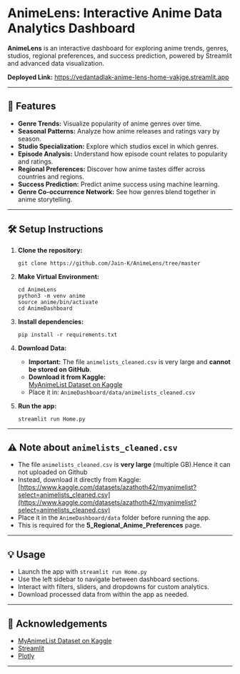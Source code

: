 # AnimeLens: Interactive Anime Data Analytics Dashboard

**AnimeLens** is an interactive dashboard for exploring anime trends, genres, studios, regional preferences, and success prediction, powered by Streamlit and advanced data visualization.

 **Deployed Link:** https://vedantadlak-anime-lens-home-vakjge.streamlit.app

---

## 🚀 Features

- **Genre Trends:** Visualize popularity of anime genres over time.
- **Seasonal Patterns:** Analyze how anime releases and ratings vary by season.
- **Studio Specialization:** Explore which studios excel in which genres.
- **Episode Analysis:** Understand how episode count relates to popularity and ratings.
- **Regional Preferences:** Discover how anime tastes differ across countries and regions.
- **Success Prediction:** Predict anime success using machine learning.
- **Genre Co-occurrence Network:** See how genres blend together in anime storytelling.

---

## 🛠️ Setup Instructions

1. **Clone the repository:**
    ```
    git clone https://github.com/Jain-K/AnimeLens/tree/master
    ```
2. **Make Virtual Environment:**
    ```
    cd AnimeLens
    python3 -m venv anime
    source anime/bin/activate
    cd AnimeDashboard
    ```

3. **Install dependencies:**
    ```
    pip install -r requirements.txt
    ```

4. **Download Data:**
      - **Important:** The file `animelists_cleaned.csv` is very large and **cannot be stored on GitHub**.
      - **Download it from Kaggle:**  
        [MyAnimeList Dataset on Kaggle](https://www.kaggle.com/datasets/azathoth42/myanimelist?select=animelists_cleaned.csv)
      - Place it in: `AnimeDashboard/data/animelists_cleaned.csv`

4. **Run the app:**
    ```
    streamlit run Home.py
    ```

---

## ⚠️ Note about `animelists_cleaned.csv`

- The file `animelists_cleaned.csv` is **very large** (multiple GB).Hence it can not uploaded on Github
- Instead, download it directly from Kaggle:  
  [https://www.kaggle.com/datasets/azathoth42/myanimelist?select=animelists_cleaned.csv](https://www.kaggle.com/datasets/azathoth42/myanimelist?select=animelists_cleaned.csv)
- Place it in the `AnimeDashboard/data` folder before running the app.
- This is required for the **5_Regional_Anime_Preferences** page.

---

## 💡 Usage

- Launch the app with `streamlit run Home.py`
- Use the left sidebar to navigate between dashboard sections.
- Interact with filters, sliders, and dropdowns for custom analytics.
- Download processed data from within the app as needed.

---

## 📢 Acknowledgements

- [MyAnimeList Dataset on Kaggle](https://www.kaggle.com/datasets/azathoth42/myanimelist)
- [Streamlit](https://streamlit.io/)
- [Plotly](https://plotly.com/python/)

---


